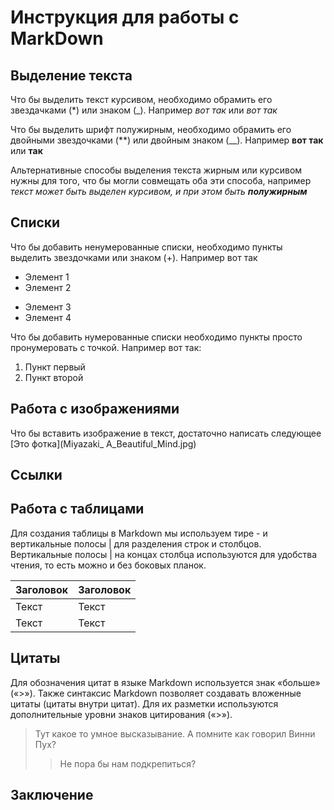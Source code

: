 # Инструкция для работы с MarkDown

## Выделение текста

Что бы выделить текст курсивом, необходимо обрамить его звездачками (*) или знаком (_). Например *вот так* или _вот так_

Что бы выделить шрифт полужирным, необходимо обрамить его двойными звездочками (**) или двойным знаком (__). Например **вот так** или __так__

Альтернативные способы выделения текста жирным или курсивом нужны для того, что бы могли совмещать оба эти способа, например _текст может быть выделен курсивом, и при этом быть **полужирным**_

## Списки

Что бы добавить ненумерованные списки, необходимо пункты выделить звездочками или знаком (+). Например вот так

* Элемент 1
* Элемент 2
+ Элемент 3
+ Элемент 4

Что бы добавить нумерованные списки необходимо пункты просто пронумеровать с точкой. Например вот так:
1. Пункт первый
2. Пункт второй

## Работа с изображениями

Что бы вставить изображение в текст, достаточно написать следующее [Это фотка](Miyazaki_ A_Beautiful_Mind.jpg)

## Ссылки

## Работа с таблицами

Для создания таблицы в Markdown мы используем тире - и вертикальные полосы | для разделения строк и столбцов.
Вертикальные полосы | на концах столбца используются для удобства чтения, то есть можно и без боковых планок.

| Заголовок  | Заголовок   
| ------- | -------- 
| Текст   | Текст    
| Текст   | Текст    

## Цитаты

Для обозначения цитат в языке Markdown используется знак «больше» («>»). Также синтаксис Markdown позволяет создавать вложенные цитаты (цитаты внутри цитат). Для их разметки используются дополнительные уровни знаков цитирования («>»).

> Тут какое то умное высказывание. А помните как говорил Винни Пух?
>>Не пора бы нам подкрепиться?

## Заключение


